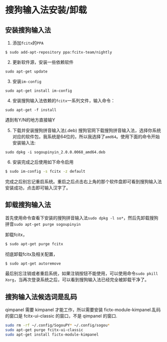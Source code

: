 #  搜狗输入法安装/卸载

## 安装搜狗输入法

1. 添加`fcitx`的`PPA`    
```
$ sudo add-apt-repository ppa:fcitx-team/nightly
```
2. 更新软件源，安装一些依赖软件    
```
sudo apt-get update
```
3. 安装`im-config`                 
```
sudo apt-get install im-config
```
4. 安装搜狗输入法依赖的`fcitx`一系列文件，输入命令：            
```
sudo apt-get -f install
```
遇到有Y/N的地方直接输Y        

5. 下载并安装搜狗拼音输入法(.deb)
 搜狗官网下载搜狗拼音输入法，选择你系统对应的软件包，我系统是64位的，所以我选择了`amd64`。使用下面的命令开始安装输入法:    
```
sudo dpkg -i sogoupinyin_2.0.0.0068_amd64.deb
```

6. 安装完成之后使用如下命令启用          
```bash
$ sudo im-config -s fcitx -z default
```
完成之后别忘记重启系统。重启之后点击右上角的那个软件盘即可看到搜狗输入法安装成功，点击即可输入汉字了。      

## 卸载搜狗输入法
首先使用命令查看下安装的搜狗拼音输入法`sudo dpkg -l so*`，然后先卸载搜狗拼音`sudo apt-get purge sogoupinyin`

卸载fcitx，  

```bash
$ sudo apt-get purge fcitx
```

彻底卸载fcitx及相关配置，  

```bash
$ sudo apt-get autoremove
```

最后别忘注销或者重启系统，如果注销按钮不能使用，可以使用命令`sudo pkill Xorg`，当再次登录系统之后，可以看到搜狗输入法已经完全被卸载干净了。


## 搜狗输入法候选词是乱码  

qimpanel 需要 kimpanel 才能工作，所以需要安装 fictx-module-kimpanel.乱码的窗口是 fcitx-ui-classic 的窗口，不是 qimpanel 的窗口.  

```bash
sudo rm -rf ~/.config/SogouPY* ~/.config/sogou*
sudo apt-get purge fcitx-ui-classic
sudo apt-get install fictx-module-kimpanel
```
